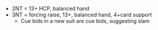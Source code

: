    * 2NT = 13+ HCP, balanced hand
   * 3NT = forcing raise, 13+, balanced hand, 4+card support
      * Cue bids in a new suit are cue bids, suggesting slam


